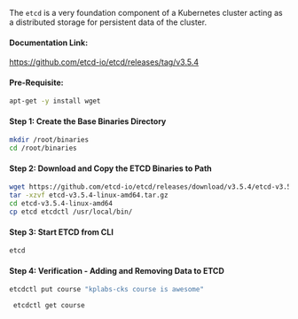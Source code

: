 The `etcd` is a very foundation component of a Kubernetes cluster acting as a distributed storage for persistent data of the cluster. 

#### Documentation Link:

https://github.com/etcd-io/etcd/releases/tag/v3.5.4

#### Pre-Requisite:
```sh
apt-get -y install wget
```
#### Step 1: Create the Base Binaries Directory

```sh
mkdir /root/binaries
cd /root/binaries
```
#### Step 2: Download and Copy the ETCD Binaries to Path
```sh
wget https://github.com/etcd-io/etcd/releases/download/v3.5.4/etcd-v3.5.4-linux-amd64.tar.gz
tar -xzvf etcd-v3.5.4-linux-amd64.tar.gz
cd etcd-v3.5.4-linux-amd64
cp etcd etcdctl /usr/local/bin/
```
#### Step 3: Start ETCD from CLI
```sh
etcd
```

#### Step 4: Verification - Adding and Removing Data to ETCD
```sh
etcdctl put course "kplabs-cks course is awesome"
```
```sh
 etcdctl get course
 ```
